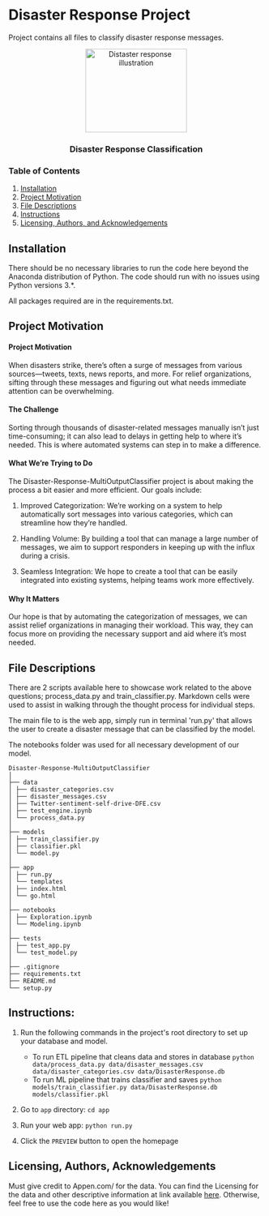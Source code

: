 # Disaster Response Project

Project contains all files to classify disaster response messages.

<p align="center">
  <a href=https://www.google.com/url?sa=i&url=https%3A%2F%2Fblogs.egu.eu%2Fdivisions%2Fnh%2F2021%2F06%2F&psig=AOvVaw1ITC4tybqI-iZCl1wCaVX6&ust=1722348290727000&source=images&cd=vfe&opi=89978449&ved=0CBEQjRxqFwoTCPjHsse1zIcDFQAAAAAdAAAAABAR>
    <img src="https://blogs.egu.eu/divisions/nh/files/2021/06/3-1-1000x1000.png" alt="Distaster response illustration" width="200" height="165">
  </a>
</p>

<h3 align="center">Disaster Response Classification</h3>

### Table of Contents

1. [Installation](#installation)
2. [Project Motivation](#motivation)
3. [File Descriptions](#files)
4. [Instructions](#instructions)
6. [Licensing, Authors, and Acknowledgements](#licensing)

## Installation <a name="installation"></a>

There should be no necessary libraries to run the code here beyond the Anaconda distribution of Python.  The code should run with no issues using Python versions 3.*.

All packages required are in the requirements.txt.




## Project Motivation<a name="motivation"></a>

#### Project Motivation
When disasters strike, there’s often a surge of messages from various sources—tweets, texts, news reports, and more. For relief organizations, sifting through these messages and figuring out what needs immediate attention can be overwhelming.

#### The Challenge
Sorting through thousands of disaster-related messages manually isn’t just time-consuming; it can also lead to delays in getting help to where it’s needed. This is where automated systems can step in to make a difference.


#### What We’re Trying to Do
The Disaster-Response-MultiOutputClassifier project is about making the process a bit easier and more efficient. Our goals include:

1) Improved Categorization: We’re working on a system to help automatically sort messages into various categories, which can streamline how they’re handled.

2) Handling Volume: By building a tool that can manage a large number of messages, we aim to support responders in keeping up with the influx during a crisis.

3) Seamless Integration: We hope to create a tool that can be easily integrated into existing systems, helping teams work more effectively.


#### Why It Matters
Our hope is that by automating the categorization of messages, we can assist relief organizations in managing their workload. This way, they can focus more on providing the necessary support and aid where it’s most needed.




## File Descriptions <a name="files"></a>

There are 2 scripts available here to showcase work related to the above questions; process_data.py and train_classifier.py. Markdown cells were used to assist in walking through the thought process for individual steps.  

The main file to is the web app, simply run in terminal 'run.py' that allows the user to create a disaster message that can be classified by the model.

The notebooks folder was used for all necessary development of our model.
```
Disaster-Response-MultiOutputClassifier
│
├── data
│ ├── disaster_categories.csv
│ ├── disaster_messages.csv
│ ├── Twitter-sentiment-self-drive-DFE.csv
│ ├── test_engine.ipynb
│ └── process_data.py
│
├── models
│ ├── train_classifier.py
│ ├── classifier.pkl
│ └── model.py
│
├── app
│ ├── run.py
│ └── templates
│ ├── index.html
│ └── go.html
│
├── notebooks
│ ├── Exploration.ipynb
│ └── Modeling.ipynb
│
├── tests
│ ├── test_app.py
│ └── test_model.py
│
├── .gitignore
├── requirements.txt
├── README.md
└── setup.py
```



## Instructions: <a name="instructions"></a>
1. Run the following commands in the project's root directory to set up your database and model.

    - To run ETL pipeline that cleans data and stores in database
        `python data/process_data.py data/disaster_messages.csv data/disaster_categories.csv data/DisasterResponse.db`
    - To run ML pipeline that trains classifier and saves
        `python models/train_classifier.py data/DisasterResponse.db models/classifier.pkl`

2. Go to `app` directory: `cd app`

3. Run your web app: `python run.py`

4. Click the `PREVIEW` button to open the homepage




## Licensing, Authors, Acknowledgements<a name="licensing"></a>

Must give credit to Appen.com/ for the data.  You can find the Licensing for the data and other descriptive information at link available [here](https://www.appen.com/).  Otherwise, feel free to use the code here as you would like! 